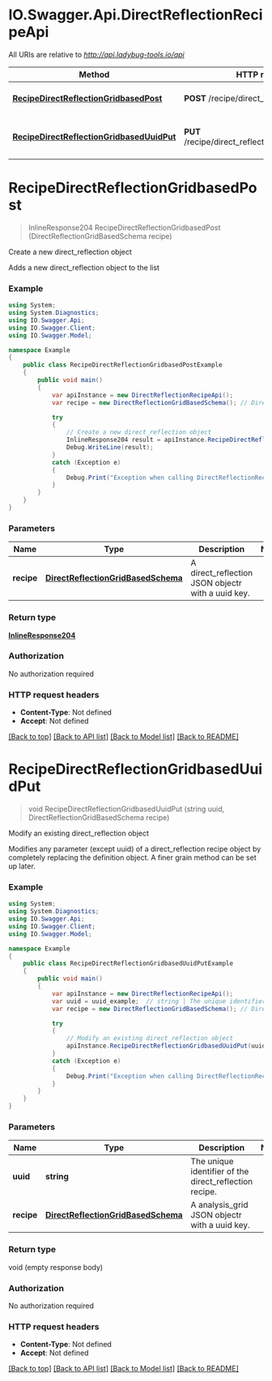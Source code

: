 # IO.Swagger.Api.DirectReflectionRecipeApi

All URIs are relative to *http://api.ladybug-tools.io/api*

Method | HTTP request | Description
------------- | ------------- | -------------
[**RecipeDirectReflectionGridbasedPost**](DirectReflectionRecipeApi.md#recipedirectreflectiongridbasedpost) | **POST** /recipe/direct_reflection/gridbased | Create a new direct_reflection object
[**RecipeDirectReflectionGridbasedUuidPut**](DirectReflectionRecipeApi.md#recipedirectreflectiongridbaseduuidput) | **PUT** /recipe/direct_reflection/gridbased/{uuid} | Modify an existing direct_reflection object


<a name="recipedirectreflectiongridbasedpost"></a>
# **RecipeDirectReflectionGridbasedPost**
> InlineResponse204 RecipeDirectReflectionGridbasedPost (DirectReflectionGridBasedSchema recipe)

Create a new direct_reflection object

Adds a new direct_reflection object to the list

### Example
```csharp
using System;
using System.Diagnostics;
using IO.Swagger.Api;
using IO.Swagger.Client;
using IO.Swagger.Model;

namespace Example
{
    public class RecipeDirectReflectionGridbasedPostExample
    {
        public void main()
        {
            var apiInstance = new DirectReflectionRecipeApi();
            var recipe = new DirectReflectionGridBasedSchema(); // DirectReflectionGridBasedSchema | A direct_reflection JSON objectr with a uuid key.

            try
            {
                // Create a new direct_reflection object
                InlineResponse204 result = apiInstance.RecipeDirectReflectionGridbasedPost(recipe);
                Debug.WriteLine(result);
            }
            catch (Exception e)
            {
                Debug.Print("Exception when calling DirectReflectionRecipeApi.RecipeDirectReflectionGridbasedPost: " + e.Message );
            }
        }
    }
}
```

### Parameters

Name | Type | Description  | Notes
------------- | ------------- | ------------- | -------------
 **recipe** | [**DirectReflectionGridBasedSchema**](DirectReflectionGridBasedSchema.md)| A direct_reflection JSON objectr with a uuid key. | 

### Return type

[**InlineResponse204**](InlineResponse204.md)

### Authorization

No authorization required

### HTTP request headers

 - **Content-Type**: Not defined
 - **Accept**: Not defined

[[Back to top]](#) [[Back to API list]](../README.md#documentation-for-api-endpoints) [[Back to Model list]](../README.md#documentation-for-models) [[Back to README]](../README.md)

<a name="recipedirectreflectiongridbaseduuidput"></a>
# **RecipeDirectReflectionGridbasedUuidPut**
> void RecipeDirectReflectionGridbasedUuidPut (string uuid, DirectReflectionGridBasedSchema recipe)

Modify an existing direct_reflection object

Modifies any parameter (except uuid) of a direct_reflection recipe object by completely replacing the definition object. A finer grain method can be set up later.

### Example
```csharp
using System;
using System.Diagnostics;
using IO.Swagger.Api;
using IO.Swagger.Client;
using IO.Swagger.Model;

namespace Example
{
    public class RecipeDirectReflectionGridbasedUuidPutExample
    {
        public void main()
        {
            var apiInstance = new DirectReflectionRecipeApi();
            var uuid = uuid_example;  // string | The unique identifier of the direct_reflection recipe.
            var recipe = new DirectReflectionGridBasedSchema(); // DirectReflectionGridBasedSchema | A analysis_grid JSON objectr with a uuid key.

            try
            {
                // Modify an existing direct_reflection object
                apiInstance.RecipeDirectReflectionGridbasedUuidPut(uuid, recipe);
            }
            catch (Exception e)
            {
                Debug.Print("Exception when calling DirectReflectionRecipeApi.RecipeDirectReflectionGridbasedUuidPut: " + e.Message );
            }
        }
    }
}
```

### Parameters

Name | Type | Description  | Notes
------------- | ------------- | ------------- | -------------
 **uuid** | **string**| The unique identifier of the direct_reflection recipe. | 
 **recipe** | [**DirectReflectionGridBasedSchema**](DirectReflectionGridBasedSchema.md)| A analysis_grid JSON objectr with a uuid key. | 

### Return type

void (empty response body)

### Authorization

No authorization required

### HTTP request headers

 - **Content-Type**: Not defined
 - **Accept**: Not defined

[[Back to top]](#) [[Back to API list]](../README.md#documentation-for-api-endpoints) [[Back to Model list]](../README.md#documentation-for-models) [[Back to README]](../README.md)

